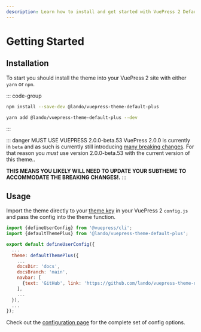 ```yaml
---
description: Learn how to install and get started with VuePress 2 Default Theme Plus!
---
```


# Getting Started

## Installation

To start you should install the theme into your VuePress 2 site with either `yarn` or `npm`.

::: code-group

```bash [npm]
npm install --save-dev @lando/vuepress-theme-default-plus
```

```bash [yarn]
yarn add @lando/vuepress-theme-default-plus --dev
```
:::

::: danger MUST USE VUEPRESS 2.0.0-beta.53
VuePress 2.0.0 is currently in `beta` and as such is currently still introducing [many breaking changes](https://github.com/vuepress/vuepress-next/blob/main/CHANGELOG.md). For that reason you *must* use version 2.0.0-beta.53 with the current version of this theme..

**THIS MEANS YOU LIKELY WILL NEED TO UPDATE YOUR SUBTHEME TO ACCOMMODATE THE BREAKING CHANGES!.**
:::

## Usage

Import the theme directly to your [theme key](https://v2.vuepress.vuejs.org/guide/theme.html#community-theme) in your VuePress 2 `config.js` and pass the config into the theme function.

```js
import {defineUserConfig} from '@vuepress/cli';
import {defaultThemePlus} from '@lando/vuepress-theme-default-plus';

export default defineUserConfig({
  ...
  theme: defaultThemePlus({
    ...
    docsDir: 'docs',
    docsBranch: 'main',
    navbar: [
      {text: 'GitHub', link: 'https://github.com/lando/vuepress-theme-default-plus/'},
    ],
    ...
  }),
  ...
});
```

Check out the [configuration page](./config.html) for the complete set of config options.
